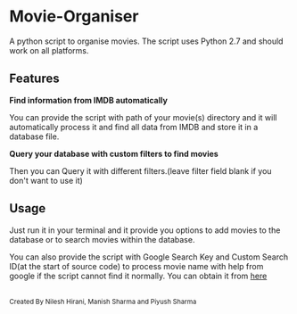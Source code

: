 # Movie-Organiser
A python script to organise movies. The script uses Python 2.7 and should work on all platforms.

## Features
**Find information from IMDB automatically**

You can provide the script with path of your movie(s) directory and it will automatically process it and find all data from IMDB and store it in a database file.

**Query your database with custom filters to find movies**

Then you can Query it with different filters.(leave filter field blank if you don't want to use it)

## Usage
Just run it in your terminal and it provide you options to add movies to the database or to search movies within the database.

You can also provide the script with Google Search Key and Custom Search ID(at the start of source code) to process movie name with help from google if the script cannot find it normally. You can obtain it from [here](https://developers.google.com/custom-search/json-api/v1/overview#related_documents)

<br>
<sub>Created By Nilesh Hirani, Manish Sharma and Piyush Sharma</sub>
